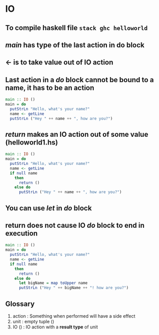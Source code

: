# IO

## To compile haskell file `stack ghc helloworld`
## *main* has type of the last action in do block
## <- is to take value out of IO action
## Last action in a *do* block cannot be bound to a name, it has to be an action
```haskell
main :: IO ()
main = do
  putStrLn "Hello, what's your name?"
  name <- getLine
  putStrLn ("Hey " ++ name ++ ", how are you?")
```

## *return* makes an IO action out of some value (helloworld1.hs)
```haskell
main :: IO ()
main = do
  putStrLn "Hello, what's your name?"
  name <- getLine
  if null name
    then
      return ()
    else do
      putStrLn ("Hey " ++ name ++ ", how are you?")
```

## You can use *let* in *do* block
## return **does not** cause IO *do* block to end in execution
```haskell
main :: IO ()
main = do
  putStrLn "Hello, what's your name?"
  name <- getLine
  if null name
    then
      return ()
    else do
      let bigName = map toUpper name
      putStrLn ("Hey " ++ bigName ++ "! how are you?")
```

## Glossary
1. action : Something when performed will have a side effect
2. unit : empty tuple ()
3. IO () : IO action with a **result type** of unit
